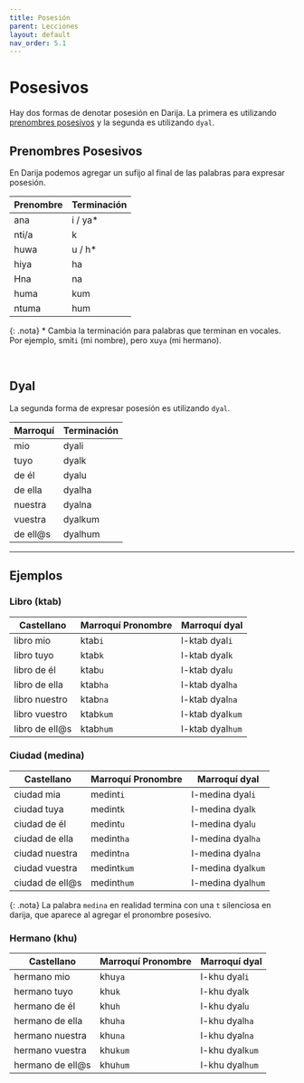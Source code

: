 ```yaml
---
title: Posesión
parent: Lecciones
layout: default
nav_order: 5.1
---
```


# Posesivos

Hay dos formas de denotar posesión en Darija. La primera es utilizando [prenombres posesivos](../vocabulario/pronombres#pronombres-posesivos) y la segunda es utilizando `dyal`.


## Prenombres Posesivos

En Darija podemos agregar un sufijo al final de las palabras para expresar posesión.

| Prenombre | Terminación |
|-----------|-------------|
| ana       | i / ya*     |
| nti/a     | k           |
| huwa      | u / h*      |
| hiya      | ha          |
| Hna       | na          |
| huma      | kum         |
| ntuma     | hum         |

{: .nota}
\* Cambia la terminación para palabras que terminan en vocales. Por ejemplo, smit`i` (mi nombre), pero xu`ya` (mi hermano).

<br/>

## Dyal

La segunda forma de expresar posesión es utilizando `dyal`.

| Marroquí | Terminación |
|----------|-------------|
| mio      | dyali       |
| tuyo     | dyalk       |
| de él    | dyalu       |
| de ella  | dyalha      |
| nuestra  | dyalna      |
| vuestra  | dyalkum     |
| de ell@s | dyalhum     |

---

## Ejemplos

### Libro (ktab)

| Castellano     | Marroquí Pronombre | Marroquí dyal    |
|----------------|--------------------|------------------|
| libro mio      | ktab`i`            | l-ktab dyal`i`   |
| libro tuyo     | ktab`k`            | l-ktab dyal`k`   |
| libro de él    | ktab`u`            | l-ktab dyal`u`   |
| libro de ella  | ktab`ha`           | l-ktab dyal`ha`  |
| libro nuestro  | ktab`na`           | l-ktab dyal`na`  |
| libro vuestro  | ktab`kum`          | l-ktab dyal`kum` |
| libro de ell@s | ktab`hum`          | l-ktab dyal`hum` |

### Ciudad (medina)

| Castellano      | Marroquí Pronombre | Marroquí dyal      |
|-----------------|--------------------|--------------------|
| ciudad mia      | medint`i`          | l-medina dyal`i`   |
| ciudad tuya     | medint`k`          | l-medina dyal`k`   |
| ciudad de él    | medint`u`          | l-medina dyal`u`   |
| ciudad de ella  | medint`ha`         | l-medina dyal`ha`  |
| ciudad nuestra  | medint`na`         | l-medina dyal`na`  |
| ciudad vuestra  | medint`kum`        | l-medina dyal`kum` |
| ciudad de ell@s | medint`hum`        | l-medina dyal`hum` |

{: .nota}
La palabra `medina` en realidad termina con una `t` silenciosa en darija, que aparece al agregar el pronombre posesivo.

### Hermano (khu)

| Castellano       | Marroquí Pronombre | Marroquí dyal   |
|------------------|--------------------|-----------------|
| hermano mio      | khu`ya`            | l-khu dyal`i`   |
| hermano tuyo     | khu`k`             | l-khu dyal`k`   |
| hermano de él    | khu`h`             | l-khu dyal`u`   |
| hermano de ella  | khu`ha`            | l-khu dyal`ha`  |
| hermano nuestra  | khu`na`            | l-khu dyal`na`  |
| hermano vuestra  | khu`kum`           | l-khu dyal`kum` |
| hermano de ell@s | khu`hum`           | l-khu dyal`hum` |